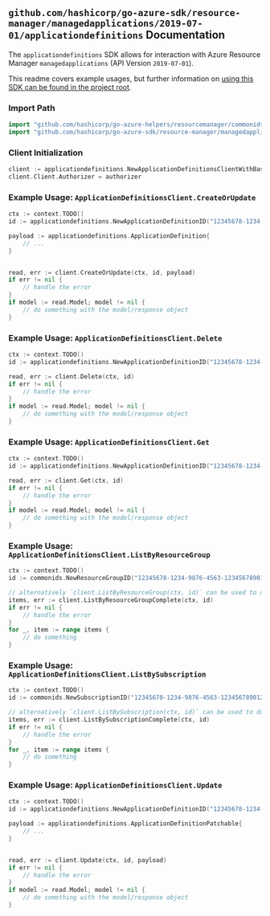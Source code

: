 
## `github.com/hashicorp/go-azure-sdk/resource-manager/managedapplications/2019-07-01/applicationdefinitions` Documentation

The `applicationdefinitions` SDK allows for interaction with Azure Resource Manager `managedapplications` (API Version `2019-07-01`).

This readme covers example usages, but further information on [using this SDK can be found in the project root](https://github.com/hashicorp/go-azure-sdk/tree/main/docs).

### Import Path

```go
import "github.com/hashicorp/go-azure-helpers/resourcemanager/commonids"
import "github.com/hashicorp/go-azure-sdk/resource-manager/managedapplications/2019-07-01/applicationdefinitions"
```


### Client Initialization

```go
client := applicationdefinitions.NewApplicationDefinitionsClientWithBaseURI("https://management.azure.com")
client.Client.Authorizer = authorizer
```


### Example Usage: `ApplicationDefinitionsClient.CreateOrUpdate`

```go
ctx := context.TODO()
id := applicationdefinitions.NewApplicationDefinitionID("12345678-1234-9876-4563-123456789012", "example-resource-group", "applicationDefinitionValue")

payload := applicationdefinitions.ApplicationDefinition{
	// ...
}


read, err := client.CreateOrUpdate(ctx, id, payload)
if err != nil {
	// handle the error
}
if model := read.Model; model != nil {
	// do something with the model/response object
}
```


### Example Usage: `ApplicationDefinitionsClient.Delete`

```go
ctx := context.TODO()
id := applicationdefinitions.NewApplicationDefinitionID("12345678-1234-9876-4563-123456789012", "example-resource-group", "applicationDefinitionValue")

read, err := client.Delete(ctx, id)
if err != nil {
	// handle the error
}
if model := read.Model; model != nil {
	// do something with the model/response object
}
```


### Example Usage: `ApplicationDefinitionsClient.Get`

```go
ctx := context.TODO()
id := applicationdefinitions.NewApplicationDefinitionID("12345678-1234-9876-4563-123456789012", "example-resource-group", "applicationDefinitionValue")

read, err := client.Get(ctx, id)
if err != nil {
	// handle the error
}
if model := read.Model; model != nil {
	// do something with the model/response object
}
```


### Example Usage: `ApplicationDefinitionsClient.ListByResourceGroup`

```go
ctx := context.TODO()
id := commonids.NewResourceGroupID("12345678-1234-9876-4563-123456789012", "example-resource-group")

// alternatively `client.ListByResourceGroup(ctx, id)` can be used to do batched pagination
items, err := client.ListByResourceGroupComplete(ctx, id)
if err != nil {
	// handle the error
}
for _, item := range items {
	// do something
}
```


### Example Usage: `ApplicationDefinitionsClient.ListBySubscription`

```go
ctx := context.TODO()
id := commonids.NewSubscriptionID("12345678-1234-9876-4563-123456789012")

// alternatively `client.ListBySubscription(ctx, id)` can be used to do batched pagination
items, err := client.ListBySubscriptionComplete(ctx, id)
if err != nil {
	// handle the error
}
for _, item := range items {
	// do something
}
```


### Example Usage: `ApplicationDefinitionsClient.Update`

```go
ctx := context.TODO()
id := applicationdefinitions.NewApplicationDefinitionID("12345678-1234-9876-4563-123456789012", "example-resource-group", "applicationDefinitionValue")

payload := applicationdefinitions.ApplicationDefinitionPatchable{
	// ...
}


read, err := client.Update(ctx, id, payload)
if err != nil {
	// handle the error
}
if model := read.Model; model != nil {
	// do something with the model/response object
}
```
